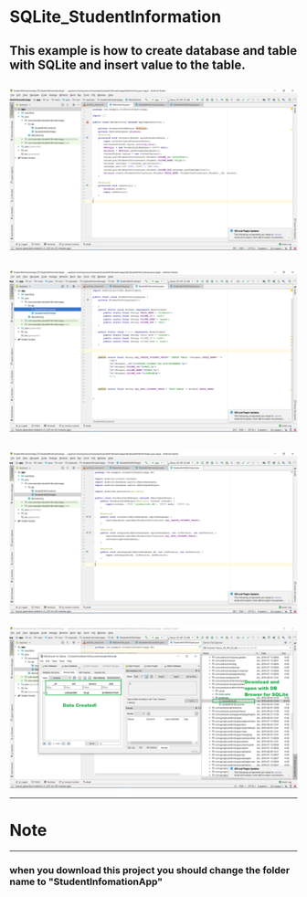 # SQLite_StudentInformation
## This example is how to create database and table with SQLite and insert value to the table.

![](https://raw.githubusercontent.com/VIRAK33/SQLite_StudentInformation/master/img/main.png)
---
![](https://raw.githubusercontent.com/VIRAK33/SQLite_StudentInformation/master/img/db1.png)
---
![](https://raw.githubusercontent.com/VIRAK33/SQLite_StudentInformation/master/img/db2.png)
---
![](https://raw.githubusercontent.com/VIRAK33/SQLite_StudentInformation/master/img/viewDB.png)


***
# Note
---
### when you download this project you should change the folder name to "StudentInfomationApp"
